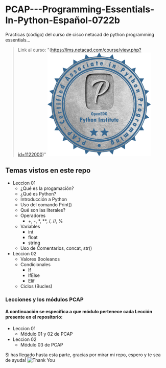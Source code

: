 # PCAP---Programming-Essentials-In-Python-Español-0722b

Practicas (código) del curso de cisco netacad de python programming essentials...

> Link al curso: "(https://lms.netacad.com/course/view.php?id=1122000)"
> ![Netacad Course](/img/ciscopy.png)

## Temas vistos en este repo

- Leccion 01
  - ¿Qué es la progamación?
  - ¿Qué es Python?
  - Introducción a Python
  - Uso del comando Print()
  - Qué son las literales?
  - Operadores
    - +, -, \*, \*\*, /, //, %
  - Variables
    - int
    - float
    - string
  - Uso de Comentarios, concat, str()
- Leccion 02
  - Valores Booleanos
  - Condicionales
    - If
    - IfElse
    - Elif
  - Ciclos (Bucles)

### Lecciones y los módulos PCAP

#### A continuación se especifica a que módulo pertenece cada Lección presente en el repositorio:

- Leccion 01
  - Módulo 01 y 02 de PCAP
- Leccion 02
  - Módulo 03 de PCAP

Si has llegado hasta esta parte, gracias por mirar mi repo, espero y te sea de ayuda!
![Thank You](https://cloudfront-us-east-1.images.arcpublishing.com/culturacolectiva/CXEJ7EGFWRDPJAJWWQU7RUTOLA.gif)
